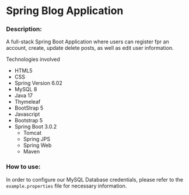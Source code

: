  # Spring Blog Application
 
### Description: 
A full-stack Spring Boot Application where users can register fpr an account, create, update delete posts, as well as edit user information.

 
Technologies involved
- HTML5
- CSS
- Spring Version 6.02
- MySQL 8
- Java 17
- Thymeleaf 
- BootStrap 5
- Javascript
- Bootstrap 5
- Spring Boot 3.0.2
  - Tomcat
  - Spring JPS
  - Spring Web
  - Maven



### How to use:    
In order to configure our MySQL Database credentials, please refer to the `example.properties` file for necessary information.